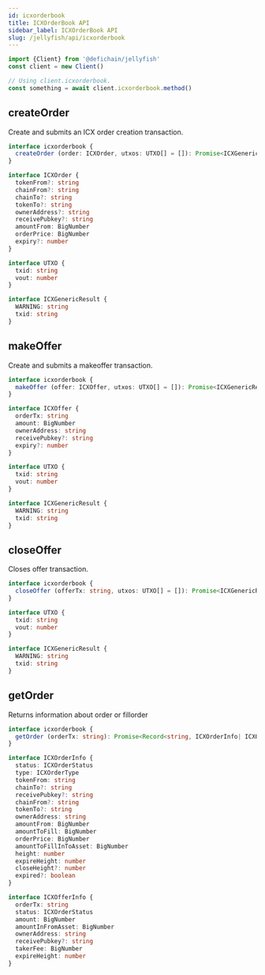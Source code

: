 ```yaml
---
id: icxorderbook
title: ICXOrderBook API
sidebar_label: ICXOrderBook API
slug: /jellyfish/api/icxorderbook
---
```


```js
import {Client} from '@defichain/jellyfish'
const client = new Client()

// Using client.icxorderbook.
const something = await client.icxorderbook.method()
```

## createOrder

Create and submits an ICX order creation transaction.

```ts title="client.icxorderbook.createOrder()"
interface icxorderbook {
  createOrder (order: ICXOrder, utxos: UTXO[] = []): Promise<ICXGenericResult>
}

interface ICXOrder {
  tokenFrom?: string
  chainFrom?: string
  chainTo?: string
  tokenTo?: string
  ownerAddress?: string
  receivePubkey?: string
  amountFrom: BigNumber
  orderPrice: BigNumber
  expiry?: number
}

interface UTXO {
  txid: string
  vout: number
}

interface ICXGenericResult {
  WARNING: string
  txid: string
}
```

## makeOffer

Create and submits a makeoffer transaction.

```ts title="client.icxorderbook.makeOffer()"
interface icxorderbook {
  makeOffer (offer: ICXOffer, utxos: UTXO[] = []): Promise<ICXGenericResult>
}

interface ICXOffer {
  orderTx: string
  amount: BigNumber
  ownerAddress: string
  receivePubkey?: string
  expiry?: number
}

interface UTXO {
  txid: string
  vout: number
}

interface ICXGenericResult {
  WARNING: string
  txid: string
}
```

## closeOffer

Closes offer transaction.

```ts title="client.icxorderbook.closeOffer()"
interface icxorderbook {
  closeOffer (offerTx: string, utxos: UTXO[] = []): Promise<ICXGenericResult>
}

interface UTXO {
  txid: string
  vout: number
}

interface ICXGenericResult {
  WARNING: string
  txid: string
}
```

## getOrder

Returns information about order or fillorder

```ts title="client.icxorderbook.getOrder()"
interface icxorderbook {
  getOrder (orderTx: string): Promise<Record<string, ICXOrderInfo| ICXOfferInfo>>
}

interface ICXOrderInfo {
  status: ICXOrderStatus
  type: ICXOrderType
  tokenFrom: string
  chainTo?: string
  receivePubkey?: string
  chainFrom?: string
  tokenTo?: string
  ownerAddress: string
  amountFrom: BigNumber
  amountToFill: BigNumber
  orderPrice: BigNumber
  amountToFillInToAsset: BigNumber
  height: number
  expireHeight: number
  closeHeight?: number
  expired?: boolean
}

interface ICXOfferInfo {
  orderTx: string
  status: ICXOrderStatus
  amount: BigNumber
  amountInFromAsset: BigNumber
  ownerAddress: string
  receivePubkey?: string
  takerFee: BigNumber
  expireHeight: number
}
```
